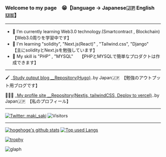 ### Welcome to my page　😁【language -> Japanese🇯🇵  English🇺🇸】
***
- 🌱 I’m currently learning Web3.0 technology.(Smartcontract , Blockchain)　　【Web3.0周りを学習中です】
- 🌵 I'm learning "solidity", "Next.js(React)" , "Tailwind.css", "Django"　　【主にsolidityとNext.jsを勉強しています】
- 🥦 My skill is "PHP" , "MYSQL"　　【PHPとMYSQLで簡単なプロダクトは作成できます】
***

🖌  _[Study output blog __Repository(Hugo)](https://github.com/daideguchi/tec_studies_blog)..by Japan🇯🇵　【勉強のアウトプット用ブログです】

💁🏻‍♂️ _[My profile site __Repository(Nextjs, tailwindCSS, Deploy to vercel)](https://github.com/daideguchi/myProfileSite)..by Japan🇯🇵　【私のプロフィール】

***

[![Twitter: maki_saki](https://img.shields.io/twitter/follow/dai_fukuoka?style=social)](https://twitter.com/dai_fukuoka)
![Visitors](https://visitor-badge.glitch.me/badge?page_id=daideguchi&left_color=gray&right_color=blue)
 
***

<!-- リポジトリステータス -->
[![hogehoge's github stats](https://github-readme-stats.vercel.app/api?username=daideguchi&hide=contribs&count_private=true&show_icons=true&theme=tokyonight)](https://github.com/daideguchi/)
[![Top used Langs](https://github-readme-stats.vercel.app/api/top-langs/?username=daideguchi&layout=compact&theme=tokyonight)](https://github.com/daideguchi/)

[![trophy](https://github-profile-trophy.vercel.app/?username=daideguchi)](https://github.com/ryo-ma/github-profile-trophy)

![glaph](https://github-profile-summary-cards.vercel.app/api/cards/profile-details?username=daideguchi&theme=dracula)

